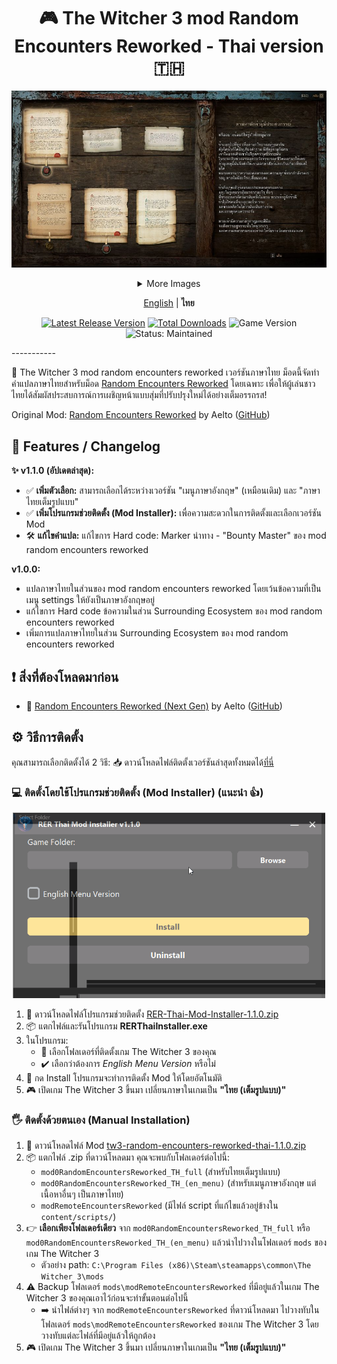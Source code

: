 <div align="center">

# 🎮 The Witcher 3 mod Random Encounters Reworked - Thai version 🇹🇭

![img](/docs/images/292030_8.jpg)

<details> <summary>More Images</summary>

![img](/docs/images/292030_13.jpg)
![img](/docs/images/292030_4.jpg)
![img](/docs/images/292030_5.jpg)
![img](/docs/images/292030_6.jpg)
![img](/docs/images/292030_14.jpg)
![img](/docs/images/292030_19.jpg)

</details>

[English](/README.md) | **ไทย**

<p>
    <a href="https://github.com/Onyx-Nostalgia/tw3-random-encounters-reworked-thai/releases/latest"><img src="https://img.shields.io/github/v/release/Onyx-Nostalgia/tw3-random-encounters-reworked-thai?style=for-the-badge&label=Latest%20Release" alt="Latest Release Version"></a>
  <a href="https://github.com/Onyx-Nostalgia/tw3-random-encounters-reworked-thai/releases"><img src="https://img.shields.io/github/downloads/Onyx-Nostalgia/tw3-random-encounters-reworked-thai/total?style=for-the-badge&label=Total%20Downloads&color=brightgreen" alt="Total Downloads"></a>
  <img src="https://img.shields.io/badge/Game-The%20Witcher%203%20Next--Gen-red?style=for-the-badge" alt="Game Version">
  <img src="https://img.shields.io/badge/status-maintained-brightgreen?style=for-the-badge" alt="Status: Maintained">
</p>

</div>
-----------

💬 The Witcher 3 mod random encounters reworked เวอร์ชันภาษาไทย
ม็อดนี้จัดทำคำแปลภาษาไทยสำหรับม็อด [Random Encounters Reworked](https://www.nexusmods.com/witcher3/mods/5018) โดยเฉพาะ เพื่อให้ผู้เล่นชาวไทยได้สัมผัสประสบการณ์การเผชิญหน้าแบบสุ่มที่ปรับปรุงใหม่ได้อย่างเต็มอรรถรส!

Original Mod: [Random Encounters Reworked](https://www.nexusmods.com/witcher3/mods/5018) by Aelto ([GitHub](https://github.com/Aelto/tw3-random-encounters-reworked))

## 📝 Features / Changelog

**✨ v1.1.0 (อัปเดตล่าสุด):**

 - ✅ **เพิ่มตัวเลือก:** สามารถเลือกได้ระหว่างเวอร์ชัน "เมนูภาษาอังกฤษ" (เหมือนเดิม) และ "ภาษาไทยเต็มรูปแบบ"
 - ✅ **เพิ่มโปรแกรมช่วยติดตั้ง (Mod Installer):** เพื่อความสะดวกในการติดตั้งและเลือกเวอร์ชัน Mod
 - 🛠️ **แก้ไขคำแปล:** แก้ไขการ Hard code: Marker นำทาง - "Bounty Master" ของ mod random encounters reworked

**v1.0.0:**

- แปลภาษาไทยในส่วนของ mod random encounters reworked โดยเว้นข้อความที่เป็นเมนู settings ให้ยังเป็นภาษาอังกฤษอยู่
- แก้ไขการ Hard code ข้อความในส่วน Surrounding Ecosystem ของ mod random encounters reworked
- เพิ่มการแปลภาษาไทยในส่วน Surrounding Ecosystem ของ mod random encounters reworked

## ❗ สิ่งที่ต้องโหลดมาก่อน

 - 🔗 [Random Encounters Reworked (Next Gen)](https://www.nexusmods.com/witcher3/mods/5018) by Aelto ([GitHub](https://github.com/Aelto/tw3-random-encounters-reworked))

## ⚙️ วิธีการติดตั้ง

คุณสามารถเลือกติดตั้งได้ 2 วิธี:
📥 ดาวน์โหลดไฟล์ติดตั้งเวอร์ชันล่าสุดทั้งหมดได้[ที่นี่](https://github.com/Onyx-Nostalgia/tw3-random-encounters-reworked-thai/releases/latest)

### 💻 ติดตั้งโดยใช้โปรแกรมช่วยติดตั้ง (Mod Installer) (แนะนำ 👍)

<div align="center">
  <img src="/docs/GIF/modinstaller.gif" alt="Mod Installer GIF" width="500"/>
</div>

   1. 🔗 ดาวน์โหลดไฟล์โปรแกรมช่วยติดตั้ง [RER-Thai-Mod-Installer-1.1.0.zip](https://github.com/Onyx-Nostalgia/tw3-random-encounters-reworked-thai/releases/latest/download/RER-Thai-Mod-Installer-1.1.0.zip)
   2. 📦 แตกไฟล์และรันโปรแกรม **RERThaiInstaller.exe**
   3. ในโปรแกรม:
      - 📁 เลือกโฟลเดอร์ที่ติดตั้งเกม The Witcher 3 ของคุณ
      - ✔️ เลือกว่าต้องการ _English Menu Version_ หรือไม่
   4. 🚀 กด Install โปรแกรมจะทำการติดตั้ง Mod ให้โดยอัตโนมัติ
   5. 🎮 เปิดเกม The Witcher 3 ขึ้นมา เปลี่ยนภาษาในเกมเป็น **"ไทย (เต็มรูปแบบ)"**

### 🖐️ ติดตั้งด้วยตนเอง (Manual Installation)

   1. 🔗 ดาวน์โหลดไฟล์ Mod [tw3-random-encounters-reworked-thai-1.1.0.zip](https://github.com/Onyx-Nostalgia/tw3-random-encounters-reworked-thai/releases/latest/download/tw3-random-encounters-reworked-thai-1.1.0.zip)
   2. 📦 แตกไฟล์ .zip ที่ดาวน์โหลดมา คุณจะพบกับโฟลเดอร์ต่อไปนี้:
      - `mod0RandomEncountersReworked_TH_full` (สำหรับไทยเต็มรูปแบบ)
      - `mod0RandomEncountersReworked_TH_(en_menu)` (สำหรับเมนูภาษาอังกฤษ แต่เนื้อหาอื่นๆ เป็นภาษาไทย)
      - `modRemoteEncountersReworked` (มีไฟล์ script ที่แก้ไขแล้วอยู่ข้างใน `content/scripts/`)
   3. 👉 **เลือกเพียงโฟลเดอร์เดียว** จาก `mod0RandomEncountersReworked_TH_full` หรือ `mod0RandomEncountersReworked_TH_(en_menu)` แล้วนำไปวางในโฟลเดอร์ `mods` ของเกม The Witcher 3
      - ตัวอย่าง path: `C:\Program Files (x86)\Steam\steamapps\common\The Witcher 3\mods`
   4. ⚠️ Backup โฟลเดอร์ `mods\modRemoteEncountersReworked` ที่มีอยู่แล้วในเกม The Witcher 3 ของคุณเอาไว้ก่อนจะทำขั้นตอนต่อไปนี้
        - ➡️ นำไฟล์ต่างๆ จาก `modRemoteEncountersReworked` ที่ดาวน์โหลดมา ไปวางทับในโฟลเดอร์ `mods\modRemoteEncountersReworked` ของเกม The Witcher 3 โดยวางทับแต่ละไฟล์ที่มีอยู่แล้วให้ถูกต้อง
   5. 🎮 เปิดเกม The Witcher 3 ขึ้นมา เปลี่ยนภาษาในเกมเป็น **"ไทย (เต็มรูปแบบ)"**
